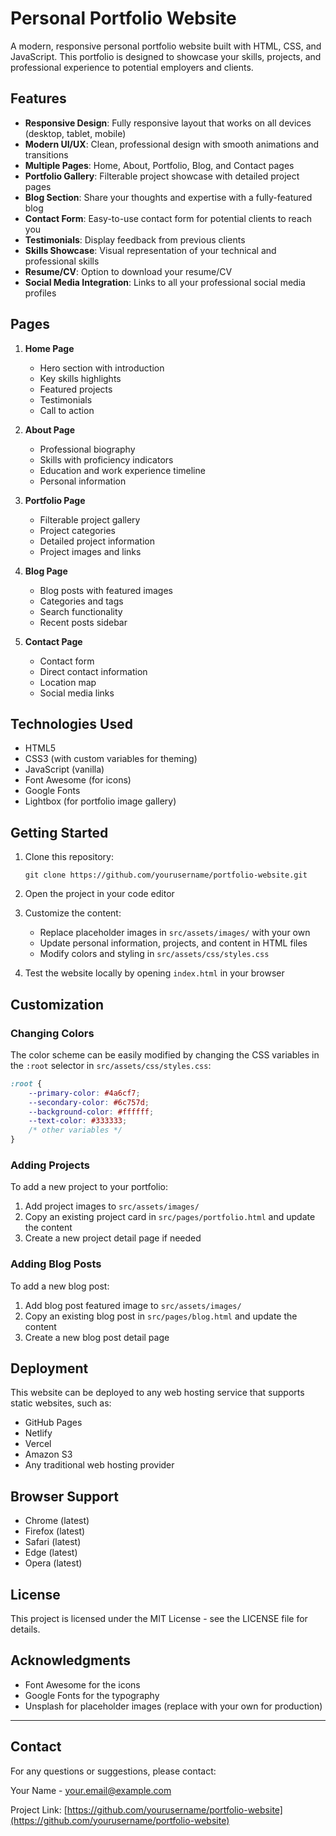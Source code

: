 # Personal Portfolio Website

A modern, responsive personal portfolio website built with HTML, CSS, and JavaScript. This portfolio is designed to showcase your skills, projects, and professional experience to potential employers and clients.

## Features

- **Responsive Design**: Fully responsive layout that works on all devices (desktop, tablet, mobile)
- **Modern UI/UX**: Clean, professional design with smooth animations and transitions
- **Multiple Pages**: Home, About, Portfolio, Blog, and Contact pages
- **Portfolio Gallery**: Filterable project showcase with detailed project pages
- **Blog Section**: Share your thoughts and expertise with a fully-featured blog
- **Contact Form**: Easy-to-use contact form for potential clients to reach you
- **Testimonials**: Display feedback from previous clients
- **Skills Showcase**: Visual representation of your technical and professional skills
- **Resume/CV**: Option to download your resume/CV
- **Social Media Integration**: Links to all your professional social media profiles

## Pages

1. **Home Page**
   - Hero section with introduction
   - Key skills highlights
   - Featured projects
   - Testimonials
   - Call to action

2. **About Page**
   - Professional biography
   - Skills with proficiency indicators
   - Education and work experience timeline
   - Personal information

3. **Portfolio Page**
   - Filterable project gallery
   - Project categories
   - Detailed project information
   - Project images and links

4. **Blog Page**
   - Blog posts with featured images
   - Categories and tags
   - Search functionality
   - Recent posts sidebar

5. **Contact Page**
   - Contact form
   - Direct contact information
   - Location map
   - Social media links

## Technologies Used

- HTML5
- CSS3 (with custom variables for theming)
- JavaScript (vanilla)
- Font Awesome (for icons)
- Google Fonts
- Lightbox (for portfolio image gallery)

## Getting Started

1. Clone this repository:
   ```
   git clone https://github.com/yourusername/portfolio-website.git
   ```

2. Open the project in your code editor

3. Customize the content:
   - Replace placeholder images in `src/assets/images/` with your own
   - Update personal information, projects, and content in HTML files
   - Modify colors and styling in `src/assets/css/styles.css`

4. Test the website locally by opening `index.html` in your browser

## Customization

### Changing Colors

The color scheme can be easily modified by changing the CSS variables in the `:root` selector in `src/assets/css/styles.css`:

```css
:root {
    --primary-color: #4a6cf7;
    --secondary-color: #6c757d;
    --background-color: #ffffff;
    --text-color: #333333;
    /* other variables */
}
```

### Adding Projects

To add a new project to your portfolio:

1. Add project images to `src/assets/images/`
2. Copy an existing project card in `src/pages/portfolio.html` and update the content
3. Create a new project detail page if needed

### Adding Blog Posts

To add a new blog post:

1. Add blog post featured image to `src/assets/images/`
2. Copy an existing blog post in `src/pages/blog.html` and update the content
3. Create a new blog post detail page

## Deployment

This website can be deployed to any web hosting service that supports static websites, such as:

- GitHub Pages
- Netlify
- Vercel
- Amazon S3
- Any traditional web hosting provider

## Browser Support

- Chrome (latest)
- Firefox (latest)
- Safari (latest)
- Edge (latest)
- Opera (latest)

## License

This project is licensed under the MIT License - see the LICENSE file for details.

## Acknowledgments

- Font Awesome for the icons
- Google Fonts for the typography
- Unsplash for placeholder images (replace with your own for production)

---

## Contact

For any questions or suggestions, please contact:

Your Name - your.email@example.com

Project Link: [https://github.com/yourusername/portfolio-website](https://github.com/yourusername/portfolio-website)

